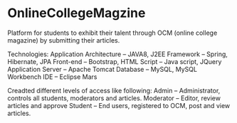 # OnlineCollegeMagzine
Platform for students to exhibit their talent through OCM (online college magazine) by submitting their articles.

Technologies:
Application Architecture – JAVA8, J2EE
Framework – Spring, Hibernate, JPA
Front-end – Bootstrap, HTML
Script – Java script, JQuery
Application Server – Apache Tomcat
Database – MySQL, MySQL Workbench
IDE – Eclipse Mars

Creadted different levels of access like following:
Admin – Administrator, controls all students, moderators and articles.
Moderator – Editor, review articles and approve
Student – End users, registered to OCM,  post and view articles.

